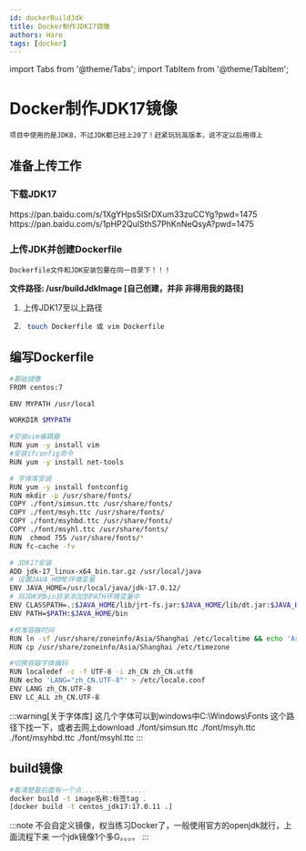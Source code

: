 ```yaml
---
id: dockerBuildJdk
title: Docker制作JDK17镜像
authors: Hare
tags: [docker]
---
```


import Tabs from '@theme/Tabs';
import TabItem from '@theme/TabItem';

# Docker制作JDK17镜像

~~~
项目中使用的是JDK8，不过JDK都已经上20了！赶紧玩玩高版本，说不定以后用得上
~~~

## 准备上传工作

### 下载JDK17

<Tabs>
  <TabItem value="JDK17.0.11" label="JDK17.0.11" default>
    https://pan.baidu.com/s/1XgYHps5ISrDXum33zuCCYg?pwd=1475
  </TabItem>
  <TabItem value="JDK17.0.10" label="JDK17.0.10">
   https://pan.baidu.com/s/1pHP2QulSthS7PhKnNeQsyA?pwd=1475
  </TabItem>
</Tabs>

### 上传JDK并创建Dockerfile
~~~warning[注意]
Dockerfile文件和JDK安装包要在同一目录下！！！
~~~

**文件路径: /usr/buildJdkImage [自己创建，并非 非得用我的路径]**
1. 上传JDK17至以上路径
2. ~~~bash
    touch Dockerfile 或 vim Dockerfile
   ~~~

## 编写Dockerfile

~~~bash title=‘Dockerfile文件’
#基础镜像
FROM centos:7

ENV MYPATH /usr/local

WORKDIR $MYPATH

#安装vim编辑器
RUN yum -y install vim
#安装ifconfig命令
RUN yum -y install net-tools

# 字体库安装
RUN yum -y install fontconfig
RUN mkdir -p /usr/share/fonts/
COPY ./font/simsun.ttc /usr/share/fonts/
COPY ./font/msyh.ttc /usr/share/fonts/
COPY ./font/msyhbd.ttc /usr/share/fonts/
COPY ./font/msyhl.ttc /usr/share/fonts/
RUN  chmod 755 /usr/share/fonts/*
RUN fc-cache -fv

# JDK17安装
ADD jdk-17_linux-x64_bin.tar.gz /usr/local/java
# 设置JAVA_HOME环境变量
ENV JAVA_HOME=/usr/local/java/jdk-17.0.12/
# 将JDK的bin目录添加到PATH环境变量中
ENV CLASSPATH=.:$JAVA_HOME/lib/jrt-fs.jar:$JAVA_HOME/lib/dt.jar:$JAVA_HOME/lib/tools.jar
ENV PATH=$PATH:$JAVA_HOME/bin

#校准容器时间
RUN ln -sf /usr/share/zoneinfo/Asia/Shanghai /etc/localtime && echo 'Asia/Shanghai' >/etc/timezone
RUN cp /usr/share/zoneinfo/Asia/Shanghai /etc/timezone

#切换容器字体编码
RUN localedef -c -f UTF-8 -i zh_CN zh_CN.utf8
RUN echo 'LANG="zh_CN.UTF-8"' > /etc/locale.conf
ENV LANG zh_CN.UTF-8
ENV LC_ALL zh_CN.UTF-8

~~~
:::warning[关于字体库]
这几个字体可以到windows中C:\Windows\Fonts 这个路径下找一下，或者去网上download
./font/simsun.ttc 
./font/msyh.ttc 
./font/msyhbd.ttc 
./font/msyhl.ttc 
:::

## build镜像

~~~bash title='docker build'
#看清楚最后面有一个点................
docker build -t image名称:标签tag .
[docker build -t centos_jdk17:17.0.11 .]
~~~

:::note
不会自定义镜像，权当练习Docker了，一般使用官方的openjdk就行，上面流程下来 一个jdk镜像1个多G。。。。
:::

